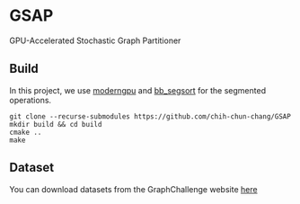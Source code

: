 # GSAP
GPU-Accelerated Stochastic Graph Partitioner

## Build
In this project, we use [moderngpu](https://github.com/moderngpu/moderngpu) and [bb_segsort](https://github.com/vtsynergy/bb_segsort/tree/master) for the segmented operations.

```
git clone --recurse-submodules https://github.com/chih-chun-chang/GSAP
mkdir build && cd build
cmake ..
make
```

## Dataset 
You can download datasets from the GraphChallenge website [here](http://graphchallenge.mit.edu/data-sets)
